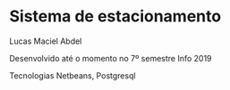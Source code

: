# Sistema de estacionamento
Lucas Maciel Abdel

Desenvolvido até o momento no 7º semestre Info 2019

Tecnologias
Netbeans, Postgresql

